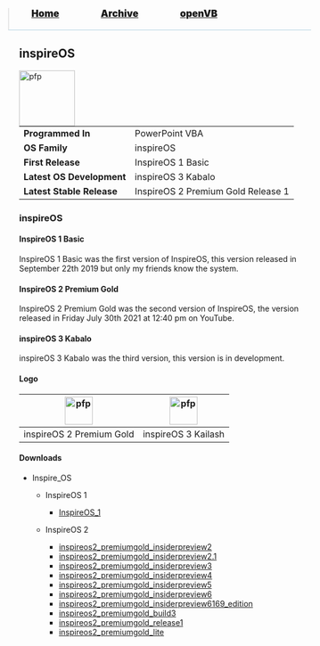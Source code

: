<blockquote style="background: #0000;border-bottom: 1px solid #B2D2E1;height: 30px;margin: 0 -20px 20px;padding: 0px 20px 9px 40px;">
  <p style=""><a href="https://pptos-org.github.io/pptos/" style="font-size: 17px;font-weight: 900;font-style: normal;text-shadow: rgba(255,255,255,0.9) 0 1px 0;">Home</a>&nbsp;&nbsp;&nbsp;&nbsp;&nbsp;&nbsp;&nbsp;&nbsp;&nbsp;&nbsp;&nbsp;&nbsp;&nbsp;&nbsp;&nbsp;&nbsp;&nbsp;&nbsp;
    <a href="https://pptos-org.github.io/pptos/archive/" style="font-size: 17px;font-weight: 900;font-style: normal;text-shadow: rgba(255,255,255,0.9) 0 1px 0;">Archive</a>&nbsp;&nbsp;&nbsp;&nbsp;&nbsp;&nbsp;&nbsp;&nbsp;&nbsp;&nbsp;&nbsp;&nbsp;&nbsp;&nbsp;&nbsp;&nbsp;&nbsp;&nbsp;
    <a href="https://pptos-org.github.io/openvb/" style="font-size: 17px;font-weight: 900;font-style: normal;text-shadow: rgba(255,255,255,0.9) 0 1px 0;">openVB</a>
  </p>
</blockquote>

## inspireOS

<a>
  <img align="left" height="100" alt="pfp" src="https://user-images.githubusercontent.com/58103738/131672380-e782cfcd-c569-486f-9073-6df9cfa36c22.png" />
</a>

|                           |                               |
| ------------------------- | ----------------------------- |
| **Programmed In**         | PowerPoint VBA                |
| **OS Family**             | inspireOS                     |
| **First Release**         | InspireOS 1 Basic             |
| **Latest OS Development** | inspireOS 3 Kabalo            |
| **Latest Stable Release** | InspireOS 2 Premium Gold Release 1|

### inspireOS

#### InspireOS 1 Basic

InspireOS 1 Basic was the first version of InspireOS, this version released in September 22th 2019 but only my friends know the system.

#### InspireOS 2 Premium Gold
InspireOS 2 Premium Gold was the second version of InspireOS, the version released in Friday July 30th 2021 at 12:40 pm on YouTube.

#### inspireOS 3 Kabalo

inspireOS 3 Kabalo was the third version, this version is in development.

#### Logo

|<a><img height="50" alt="pfp" src="https://user-images.githubusercontent.com/58103738/131672348-3addf375-2cd9-46f1-8a82-b504e182746d.png" /></a>|<a><img height="50" alt="pfp" src="https://user-images.githubusercontent.com/58103738/131672380-e782cfcd-c569-486f-9073-6df9cfa36c22.png" /></a>|
| - | - |
|inspireOS 2 Premium Gold|inspireOS 3 Kailash|

#### Downloads

- Inspire_OS
    - InspireOS 1
      - [InspireOS_1](https://github.com/pptos-org/pptos/raw/gh-pages/files/Inspire_OS/InspireOS_1.pptm)

    - InspireOS 2
      - [inspireos2_premiumgold_insiderpreview2](https://github.com/pptos-org/pptos/raw/gh-pages/files/Inspire_OS/inspireos2_premiumgold_insiderpreview2.pptm)
      - [inspireos2_premiumgold_insiderpreview2.1](https://github.com/pptos-org/pptos/raw/gh-pages/files/Inspire_OS/inspireos2_premiumgold_insiderpreview2.1.pptm)
      - [inspireos2_premiumgold_insiderpreview3](https://github.com/pptos-org/pptos/raw/gh-pages/files/Inspire_OS/inspireos2_premiumgold_insiderpreview3.pptm)
      - [inspireos2_premiumgold_insiderpreview4](https://github.com/pptos-org/pptos/raw/gh-pages/files/Inspire_OS/inspireos2_premiumgold_insiderpreview4.pptm)
      - [inspireos2_premiumgold_insiderpreview5](https://github.com/pptos-org/pptos/raw/gh-pages/files/Inspire_OS/inspireos2_premiumgold_insiderpreview5.pptm)
      - [inspireos2_premiumgold_insiderpreview6](https://github.com/pptos-org/pptos/raw/gh-pages/files/Inspire_OS/inspireos2_premiumgold_insiderpreview6.pptm)
      - [inspireos2_premiumgold_insiderpreview6169_edition](https://github.com/pptos-org/pptos/raw/gh-pages/files/Inspire_OS/inspireos2_premiumgold_insiderpreview6169_edition.pptm)
      - [inspireos2_premiumgold_build3](https://github.com/pptos-org/pptos/raw/gh-pages/files/Inspire_OS/inspireos2_premiumgold_build3.pptx)
      - [inspireos2_premiumgold_release1](https://github.com/pptos-org/pptos/raw/gh-pages/files/Inspire_OS/inspireos2_premiumgold_release1.pptm)
      - [inspireos2_premiumgold_lite](https://github.com/pptos-org/pptos/raw/gh-pages/files/Inspire_OS/inspireos2_premiumgold_lite.pptm)

<body style="background-image: url([https://raw.githubusercontent.com/hexa-one/pptos-wiki/gh-pages/assets/background/background.png](https://media.discordapp.net/attachments/972970432078692402/988835314061692928/test.png?width=840&height=473));background-repeat: no-repeat;background-attachment: fixed;background-size: cover;">
